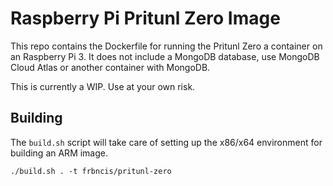 # Raspberry Pi Pritunl Zero Image

This repo contains the Dockerfile for running the Pritunl Zero a container on an Raspberry Pi 3. It does not include a MongoDB database, use MongoDB Cloud Atlas or another container with MongoDB.

This is currently a WIP. Use at your own risk.

## Building 
The `build.sh` script will take care of setting up the x86/x64 environment for building an ARM image.

```
./build.sh . -t frbncis/pritunl-zero
```
